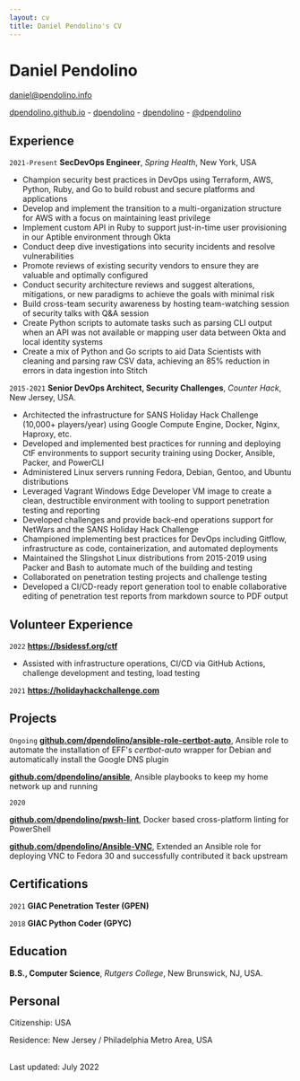 ```yaml
---
layout: cv
title: Daniel Pendolino's CV
---
```

# Daniel Pendolino

<a href="mailto:daniel@pendolino.info">daniel@pendolino.info</a>

<div id="webaddress">
  <a href="https://dpendolino.github.io"><i class="fas fa-home"></i> dpendolino.github.io</a> -
  <a href="https://github.com/dpendolino"><i class="fab fa-github"></i> dpendolino</a> -
  <a href="https://gitlab.com/dpendolino"><i class="fab fa-gitlab"></i> dpendolino</a> -
  <a href="https://twitter.com/dpendolino"><i class="fab fa-twitter"></i> @dpendolino</a>
</div>

## Experience

`2021-Present`
**SecDevOps Engineer**, *Spring Health*, New York, USA

* Champion security best practices in DevOps using Terraform, AWS, Python, Ruby, and Go to build robust and secure platforms and applications
* Develop and implement the transition to a multi-organization structure for AWS with a focus on maintaining least privilege
* Implement custom API in Ruby to support just-in-time user provisioning in our Aptible environment through Okta
* Conduct deep dive investigations into security incidents and resolve vulnerabilities
* Promote reviews of existing security vendors to ensure they are valuable and optimally configured
* Conduct security architecture reviews and suggest alterations, mitigations, or new paradigms to achieve the goals with minimal risk
* Build cross-team security awareness by hosting team-watching session of security talks with Q&A session
* Create Python scripts to automate tasks such as parsing CLI output when an API was not available or mapping user data between Okta and local identity systems
* Create a mix of Python and Go scripts to aid Data Scientists with cleaning and parsing raw CSV data, achieving an 85% reduction in errors in data ingestion into Stitch


`2015-2021`
**Senior DevOps Architect, Security Challenges**, *Counter Hack*, New Jersey, USA.

* Architected the infrastructure for SANS Holiday Hack Challenge (10,000+ players/year) using Google Compute Engine, Docker, Nginx, Haproxy, etc.
* Developed and implemented best practices for running and deploying CtF environments to support security training using Docker, Ansible, Packer, and PowerCLI
* Administered Linux servers running Fedora, Debian, Gentoo, and Ubuntu distributions
* Leveraged Vagrant Windows Edge Developer VM image to create a clean, destructible environment with tooling to support penetration testing and reporting
* Developed challenges and provide back-end operations support for NetWars and the SANS Holiday Hack Challenge
* Championed implementing best practices for DevOps including Gitflow, infrastructure as code, containerization, and automated deployments
* Maintained the Slingshot Linux distributions from 2015-2019 using Packer and Bash to automate much of the building and testing
* Collaborated on penetration testing projects and challenge testing
* Developed a CI/CD-ready report generation tool to enable collaborative editing of penetration test reports from markdown source to PDF output

## Volunteer Experience

`2022`
**<a href='https://bsidessf.org/ctf'>https://bsidessf.org/ctf</a>**
* Assisted with infrastructure operations, CI/CD via GitHub Actions, challenge development and testing, load testing

`2021`
**<a href="https://holidayhackchallenge.com/">https://holidayhackchallenge.com</a>**

## Projects
`Ongoing`
**<a href="https://github.com/dpendolino/ansible-role-certbot-auto">github.com/dpendolino/ansible-role-certbot-auto</a>**, Ansible role to automate the installation of EFF's _certbot-auto_ wrapper for Debian and automatically install the Google DNS plugin

**<a href="https://github.com/dpendolino/ansible">github.com/dpendolino/ansible</a>**, Ansible playbooks to keep my home network up and running

`2020`

**<a href="https://github.com/dpendolino/pwsh-lint">github.com/dpendolino/pwsh-lint</a>**, Docker based cross-platform linting
for PowerShell


**<a href="https://github.com/dpendolino/Ansible-VNC">github.com/dpendolino/Ansible-VNC</a>**, Extended an Ansible role for deploying VNC to Fedora 30 and successfully contributed it back upstream

## Certifications

`2021`
**GIAC Penetration Tester (GPEN)**

`2018`
**GIAC Python Coder (GPYC)**

## Education

**B.S., Computer Science**, *Rutgers College*, New Brunswick, NJ, USA.


## Personal

Citizenship: USA

Residence: New Jersey / Philadelphia Metro Area, USA

<br/>Last updated: July 2022<br/><br/>
